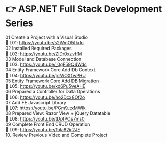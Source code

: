 # 👉 ASP.NET Full Stack Development Series
01 Create a Project with a Visual Studio <br />
🚀 L01: https://youtu.be/s2WmO5fkrIo <br />
02 Installed Required Packages <br />
🚀 L02: https://youtu.be/ZIDr0xzvffM <br />
03 Model and Database Connection <br />
🚀 L03: https://youtu.be/_0gF59Q4Wdc <br />
04 Entity Framework Core Add Db Context <br />
🚀 L04: https://youtu.be/jrrWOXfwPHU <br />
05 Entity Framework Core Add DB Migration <br />
🚀 L05: https://youtu.be/xd6Pu5veAHE <br />
06 Prepared a Controller for Data Operations <br />
🚀 L06: https://youtu.be/ho2Dcx8Of2o <br />
07 Add FE Javascript Library <br />
🚀 L07: https://youtu.be/PGm9_txMWlk <br />
08 Prepared View: Razor View + jQuery Datatable <br />
🚀 L08: https://youtu.be/tDpfPOs7ms0 <br />
09 Complete Front End CRUD Operation <br />
🚀 L09: https://youtu.be/1bIa82ir2JE <br />
10. Review Previous Video and Complete Project <br />
